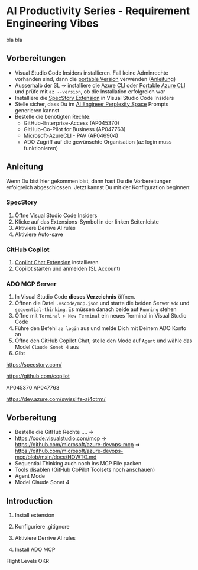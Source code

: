 # AI Productivity Series - Requirement Engineering Vibes

bla bla

## Vorbereitungen
- Visual Studio Code Insiders installieren. Fall keine Adminrechte vorhanden sind, dann die [portable Version](https://code.visualstudio.com/insiders/) verwenden ([Anleitung](https://code.visualstudio.com/docs/editor/portable))
- Ausserhalb der SL => installiere die [Azure CLI](https://learn.microsoft.com/en-us/cli/azure/install-azure-cli-windows) oder [Portable Azure CLI](https://learn.microsoft.com/de-de/cli/azure/install-azure-cli-windows?view=azure-cli-latest&pivots=zip) und prüfe mit `az --version`, ob die Installation erfolgreich war
- Installiere die [SpecStory Extension](https://marketplace.visualstudio.com/items?itemName=SpecStory.specstory-vscode) in Visual Studio Code Insiders
- Stelle sicher, dass Du im [AI Engineer Perplexity Space](https://www.perplexity.ai/spaces/the-ai-engineer-UslyhxrNTriahp77tvqP2g) Prompts generieren kannst
- Bestelle die benötigten Rechte:
  - GitHub-Enterprise-Access (AP045370)
  - GitHub-Co-Pilot for Business (AP047763)
  - Microsoft-AzureCLI - PAV (AP046904)
  - ADO Zugriff auf die gewünschte Organisation (az login muss funktionieren)

## Anleitung
Wenn Du bist hier gekommen bist, dann hast Du die Vorbereitungen erfolgreich abgeschlossen. Jetzt kannst Du mit der Konfiguration beginnen:

### SpecStory
1. Öffne Visual Studio Code Insiders
2. Klicke auf das Extensions-Symbol in der linken Seitenleiste
3. Aktiviere Derrive AI rules
4. Aktiviere Auto-save

### GitHub Copilot
1. [Copilot Chat Extension](https://marketplace.visualstudio.com/items?itemName=GitHub.copilot-chat) installieren
2. Copilot starten und anmelden (SL Account)

### ADO MCP Server
1. In Visual Studio Code **dieses Verzeichnis** öffnen.
2. Öffnen die Datei `.vscode/mcp.json` und starte die beiden Server `ado` und `sequential-thinking`. Es müssen danach beide auf `Running` stehen
3. Öffne mit `Terminal > New Terminal` ein neues Terminal in Visual Studio Code
4. Führe den Befehl `az login` aus und melde Dich mit Deinem ADO Konto an
5. Öffne den GitHub Copilot Chat, stelle den Mode auf `Agent` und wähle das Model `Claude Sonet 4` aus
6. Gibt 



https://specstory.com/  



https://github.com/copilot

AP045370   AP047763

https://dev.azure.com/swisslife-ai4ctrm/  

## Vorbereitung
- Bestelle die GitHub Rechte .... => 
- https://code.visualstudio.com/mcp => https://github.com/microsoft/azure-devops-mcp => https://github.com/microsoft/azure-devops-mcp/blob/main/docs/HOWTO.md
- Sequential Thinking auch noch ins MCP File packen
- Tools disablen (GitHub CoPilot Toolsets noch anschauen)
- Agent Mode
- Model Claude Sonet 4

## Introduction

1. Install extension

2. Konfiguriere .gitignore

3. Aktiviere Derrive AI rules

4. Install ADO MCP 

Flight Levels
OKR 